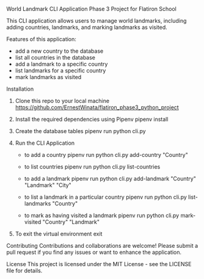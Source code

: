 World Landmark CLI Application
Phase 3 Project for Flatiron School

This CLI application allows users to manage world landmarks, including adding countries, landmarks, and marking landmarks as visited.

Features of this application:
- add a new country to the database
- list all countries in the database
- add a landmark to a specific country
- list landmarks for a specific country
- mark landmarks as visited

Installation

1. Clone this repo to your local machine
      https://github.com/ErnestWinata/flatiron_phase3_python_project
2. Install the required dependencies using Pipenv
      pipenv install
3. Create the database tables
      pipenv run python cli.py
4. Run the CLI Application
   - to add a country
     pipenv run python cli.py add-country "Country"

   - to list countries
     pipenv run python cli.py list-countries

   - to add a landmark
     pipenv run python cli.py add-landmark "Country" "Landmark" "City"

   - to list a landmark in a particular country
     pipenv run python cli.py list-landmarks "Country"

   - to mark as having visited a landmark
     pipenv run python cli.py mark-visited "Country" "Landmark"

5. To exit the virtual environment
      exit

Contributing
Contributions and collaborations are welcome! Please submit a pull request if you find any issues or want to enhance the application.

License
This project is licensed under the MIT License - see the LICENSE file for details.
